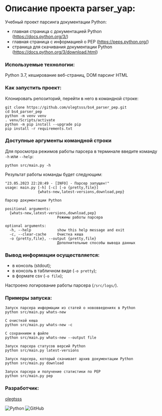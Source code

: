 # Описание проекта parser_yap:

Учебный проект парсинга документации Python:
- главная страница c документацией Python (https://docs.python.org/3/)
- главная страница c информацией о PEP (https://peps.python.org/)
- страница для скачивания документации Python (https://docs.python.org/3/download.html)

### Используемые технологии:

Python 3.7, кеширование веб-страниц, DOM парсинг HTML

### Как запустить проект:
Клонировать репозиторий, перейти в него в командной строке:
```
git clone https://github.com/olegtsss/bs4_parser_pep.git
cd bs4_parser_pep
python -m venv venv
. venv/Scripts/activate
python -m pip install --upgrade pip
pip install -r requirements.txt
```


### Доступные аргументы командной строки
Для просмотра режимов работы парсера в терминале введите команду ```-h```
или ```--help```:  
```
python src/main.py -h
```

Результат работы команды будет следующим:
```
"23.05.2023 22:28:49 - [INFO] - Парсер запущен!"
usage: main.py [-h] [-c] [-o {pretty,file}]
               {whats-new,latest-versions,download,pep}

Парсер документации Python

positional arguments:
  {whats-new,latest-versions,download,pep}
                        Режимы работы парсера

optional arguments:
  -h, --help            show this help message and exit
  -c, --clear-cache     Очистка кеша
  -o {pretty,file}, --output {pretty,file}
                        Дополнительные способы вывода данных
```

### Вывод информации осуществляется:  
- в консоль (stdout);  
- в консоль в табличном виде (```-o pretty```);
- в формате csv (```-o file```);

Настроено логирование работы парсера (```/src/logs/```).

### Примеры запуска:

```
Запуск парсера информации из статей о нововведениях в Python
python src/main.py whats-new

C очисткой кеша
python src/main.py whats-new -c

C сохраннием в файле
python src/main.py whats-new --output file

Запуск парсера статусов версий Python
python src/main.py latest-versions

Запуск парсера, который скачивает архив документации Python
python src/main.py download

Запуск парсера и получение статистики по PEP
python src/main.py pep
```
### Разработчик:
[olegtsss](https://github.com/olegtsss)

![Python](https://img.shields.io/badge/python-3670A0?style=for-the-badge&logo=python&logoColor=ffdd54)
![GitHub](https://img.shields.io/badge/github-%23121011.svg?style=for-the-badge&logo=github&logoColor=whte)
